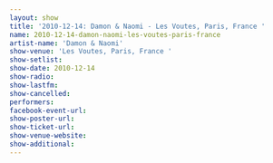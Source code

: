 ```yaml
---
layout: show
title: '2010-12-14: Damon & Naomi - Les Voutes, Paris, France '
name: 2010-12-14-damon-naomi-les-voutes-paris-france
artist-name: 'Damon & Naomi'
show-venue: 'Les Voutes, Paris, France '
show-setlist: 
show-date: 2010-12-14
show-radio: 
show-lastfm: 
show-cancelled: 
performers: 
facebook-event-url: 
show-poster-url: 
show-ticket-url: 
show-venue-website: 
show-additional: 
---
```


